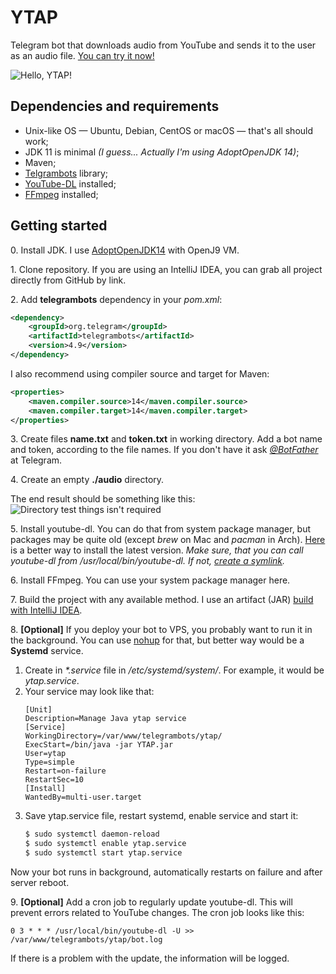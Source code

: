 # YTAP

Telegram bot that downloads audio from YouTube and sends it to the user as an audio file. [You can try it now!](http://t.me/ytap_bot)

![Hello, YTAP!](https://i.imgur.com/tgFdsjU.png)

## Dependencies and requirements
* Unix-like OS — Ubuntu, Debian, CentOS or macOS — that's all should work;
* JDK 11 is minimal *(I guess... Actually I'm using AdoptOpenJDK 14)*;
* Maven;
* [Telgrambots](https://github.com/rubenlagus/TelegramBots) library;
* [YouTube-DL](https://github.com/ytdl-org/youtube-dl) installed;
* [FFmpeg](https://github.com/FFmpeg/FFmpeg) installed;

## Getting started
0\. Install JDK. I use [AdoptOpenJDK14](https://adoptopenjdk.net) with OpenJ9 VM.

1\. Clone repository. If you are using an IntelliJ IDEA, you can grab all project directly from GitHub by link.

2\. Add **telegrambots** dependency in your *pom.xml*:
```xml
<dependency>
    <groupId>org.telegram</groupId>
    <artifactId>telegrambots</artifactId>
    <version>4.9</version>
</dependency>
```

I also recommend using compiler source and target for Maven:
```xml
<properties>
    <maven.compiler.source>14</maven.compiler.source>
    <maven.compiler.target>14</maven.compiler.target>
</properties>
```

3\. Create files **name.txt** and **token.txt** in working directory. Add a bot name and token, according to the file names. If you don't have it ask [*@BotFather*](https://core.telegram.org/bots#6-botfather) at Telegram.

4\. Create an empty **./audio** directory.

The end result should be something like this:
![Directory test things isn't required](https://i.imgur.com/XghsLqB.png)

5\. Install youtube-dl. You can do that from system package manager, but packages may be quite old (except *brew* on Mac and *pacman* in Arch). [Here](https://github.com/ytdl-org/youtube-dl#installation) is a better way to install the latest version.
*Make sure, that you can call youtube-dl from /usr/local/bin/youtube-dl. If not, [create a symlink](https://askubuntu.com/questions/56339/how-to-create-a-soft-or-symbolic-link).*

6\. Install FFmpeg. You can use your system package manager here.

7\. Build the project with any available method. I use an artifact (JAR) [build with IntelliJ IDEA](https://stackoverflow.com/questions/1082580/how-to-build-jars-from-intellij-properly).

8\. **[Optional]** If you deploy your bot to VPS, you probably want to run it in the background. You can use [nohup](https://linux.die.net/man/1/nohup) for that, but better way would be a **Systemd** service.

1. Create in *\*.service* file in */etc/systemd/system/*. For example, it would be *ytap.service*.
2. Your service may look like that:
    ```
    [Unit]
    Description=Manage Java ytap service
    [Service]
    WorkingDirectory=/var/www/telegrambots/ytap/
    ExecStart=/bin/java -jar YTAP.jar
    User=ytap
    Type=simple
    Restart=on-failure
    RestartSec=10
    [Install]
    WantedBy=multi-user.target
    ```
3. Save ytap.service file, restart systemd, enable service and start it:
    ```bash
    $ sudo systemctl daemon-reload
    $ sudo systemctl enable ytap.service
    $ sudo systemctl start ytap.service
    ```
Now your bot runs in background, automatically restarts on failure and after server reboot.

9\. **[Optional]** Add a cron job to regularly update youtube-dl. This will prevent errors related to YouTube changes. The cron job looks like this:

```
0 3 * * * /usr/local/bin/youtube-dl -U >> /var/www/telegrambots/ytap/bot.log
```

If there is a problem with the update, the information will be logged.